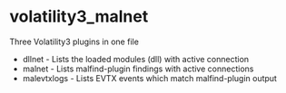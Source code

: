 # volatility3_malnet
Three Volatility3 plugins in one file

* dllnet - Lists the loaded modules (dll) with active connection
* malnet - Lists malfind-plugin findings with active connections
* malevtxlogs - Lists EVTX events which match malfind-plugin output
